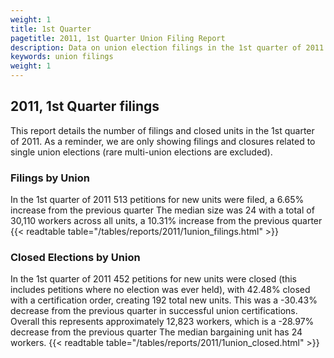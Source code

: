 ```yaml
---
weight: 1
title: 1st Quarter
pagetitle: 2011, 1st Quarter Union Filing Report
description: Data on union election filings in the 1st quarter of 2011
keywords: union filings
weight: 1
---
```


## 2011, 1st Quarter filings

This report details the number of filings and closed units in the 1st quarter of 2011. As a reminder, we are only showing filings and closures related to single union elections (rare multi-union elections are excluded).

### Filings by Union
In the 1st quarter of 2011 513 petitions for new units were filed, a 6.65% increase from the previous quarter The median size was 24 with a total of 30,110 workers across all units, a 10.31% increase from the previous quarter
{{< readtable table="/tables/reports/2011/1union_filings.html" >}}

### Closed Elections by Union
In the 1st quarter of 2011 452 petitions for new units were closed (this includes petitions where no election was ever held), with 42.48% closed with a certification order, creating 192 total new units. This was a -30.43% decrease from the previous quarter in successful union certifications. Overall this represents approximately 12,823 workers, which is a -28.97% decrease from the previous quarter The median bargaining unit has 24 workers.
{{< readtable table="/tables/reports/2011/1union_closed.html" >}}
